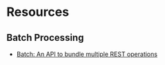 # Resources

## Batch Processing
- [Batch: An API to bundle multiple REST operations](https://medium.com/paypal-engineering/batch-an-api-to-bundle-multiple-paypal-rest-operations-6af6006e002)
